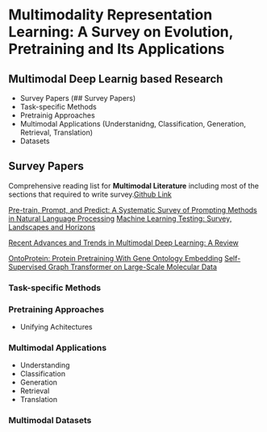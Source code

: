 # Multimodality Representation Learning: A Survey on Evolution, Pretraining and Its Applications

## Multimodal Deep Learnig based Research
- Survey Papers (## Survey Papers)
- Task-specific Methods
- Pretrainig Approaches
- Multimodal Applications (Understanidng, Classification, Generation, Retrieval, Translation)
- Datasets


## Survey Papers
Comprehensive reading list for **Multimodal Literature** including most of the sections that required to write survey.[Github Link](https://github.com/pliang279/awesome-multimodal-ml#survey-papers)

[Pre-train, Prompt, and Predict: A Systematic Survey of Prompting Methods in Natural Language Processing](https://arxiv.org/pdf/2107.13586.pdf)
[Machine Learning Testing: Survey, Landscapes and Horizons](https://arxiv.org/pdf/1906.10742.pdf)

[Recent Advances and Trends in Multimodal Deep Learning: A Review
](https://arxiv.org/pdf/2105.11087.pdf)

[OntoProtein: Protein Pretraining With Gene Ontology Embedding](https://arxiv.org/pdf/2201.11147.pdf)
[Self-Supervised Graph Transformer on Large-Scale Molecular Data](https://arxiv.org/pdf/2007.02835.pdf)


###  Task-specific Methods

### Pretraining Approaches
-    Unifying Achitectures

### Multimodal Applications 
-   Understanding 
-   Classification
-   Generation
-   Retrieval
-   Translation
### Multimodal Datasets

